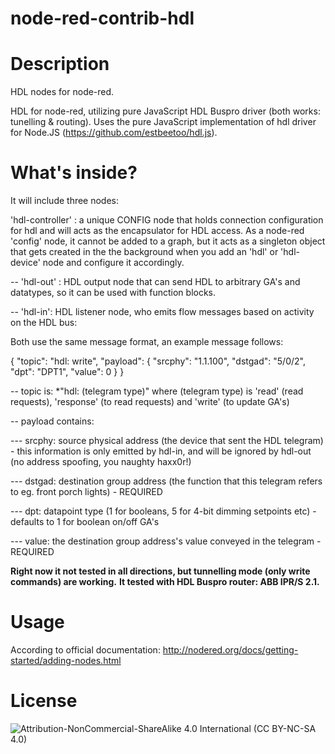 node-red-contrib-hdl
==========================
# Description
HDL nodes for node-red.

HDL for node-red, utilizing pure JavaScript HDL Buspro driver (both works: tunelling & routing).
Uses the pure JavaScript implementation of hdl driver for Node.JS (https://github.com/estbeetoo/hdl.js). 

# What's inside?
It will include three nodes:

'hdl-controller' : a unique CONFIG node that holds connection configuration for hdl and will acts as the encapsulator for HDL access. As a node-red 'config' node, it cannot be added to a graph, but it acts as a singleton object that gets created in the the background when you add an 'hdl' or 'hdl-device' node and configure it accordingly.

-- 'hdl-out' : HDL output node that can send HDL to arbitrary GA's and datatypes, so it can be used with function blocks.

-- 'hdl-in': HDL listener node, who emits flow messages based on activity on the HDL bus:

Both use the same message format, an example message follows:

{ "topic": "hdl: write", "payload": { "srcphy": "1.1.100", "dstgad": "5/0/2", "dpt": "DPT1", "value": 0 } }

-- topic is: *"hdl: (telegram type)" where (telegram type) is 'read' (read requests), 'response' (to read requests) and 'write' (to update GA's)

-- payload contains:

--- srcphy: source physical address (the device that sent the HDL telegram) - this information is only emitted by hdl-in, and will be ignored by hdl-out (no address spoofing, you naughty haxx0r!)

--- dstgad: destination group address (the function that this telegram refers to eg. front porch lights) - REQUIRED

--- dpt: datapoint type (1 for booleans, 5 for 4-bit dimming setpoints etc) - defaults to 1 for boolean on/off GA's

--- value: the destination group address's value conveyed in the telegram - REQUIRED

**Right now it not tested in all directions, but tunnelling mode (only write commands) are working.**
**It tested with HDL Buspro router: ABB IPR/S 2.1.**
 
# Usage

According to official documentation: http://nodered.org/docs/getting-started/adding-nodes.html
 
# License

![Attribution-NonCommercial-ShareAlike 4.0 International (CC BY-NC-SA 4.0)](https://licensebuttons.net/l/by-nc-sa/4.0/88x31.png "CC BY-NC-SA 4.0")